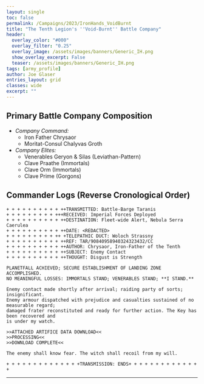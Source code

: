 ```yaml
---
layout: single
toc: false
permalink: /Campaigns/2023/IronHands_VoidBurnt
title: "The Tenth Legion's ''Void-Burnt'' Battle Company"
header:
  overlay_color: "#000"
  overlay_filter: "0.25"
  overlay_image: /assets/images/banners/Generic_IH.png
  show_overlay_excerpt: False
  teaser: /assets/images/banners/Generic_IH.png
tags: [army_profile]
author: Joe Glaser
entries_layout: grid
classes: wide
excerpt: ""
---
```


## Primary Battle Company Composition
- *Company Command:* 
  - Iron Father Chrysaor
  - Moritat-Consul Chalyvas Groth
- *Company Elites:* 
  - Venerables Geryon & Silas (Leviathan-Pattern)
  - Clave Praathe (Immortals)
  - Clave Orm (Immortals)
  - Clave Prime (Gorgons)

## Commander Logs (Reverse Cronological Order)

```
+ + + + + + + + + + ++TRANSMITTED: Battle-Barge Taranis
+ + + + + + + + + +++RECEIVED: Imperial Forces Deployed
+ + + + + + + + + + ++DESTINATION: Fleet-wide Alert, Nebula Serra Caerulea
+ + + + + + + + + + ++DATE: <REDACTED>
+ + + + + + + + + ++ +TELEPATHIC DUCT: Woloch Strassny
+ + + + + + + + + + ++REF: TAR/90840958940324323432/CC
+ + + + + + + + + + ++AUTHOR: Chrysaor, Iron-Father of the Tenth
+ + + + + + + + + + ++SUBJECT: Enemy Contact
+ + + + + + + + + + ++THOUGHT: Disgust is Strength

PLANETFALL ACHIEVED; SECURE ESTABLISHMENT OF LANDING ZONE ACCOMPLISHED. 
NO MEANINGFUL LOSSES: IMMORTALS STAND; VENERABLES STAND; **I STAND.**

Enemy contact made shortly after arrival; raiding party of sorts; insignificant. 
Enemy armour dispatched with prejudice and casualties sustained of no measurable regard; 
damaged frater reconstituted and ready for further action. The Key has been recovered and 
is under my watch.

>>ATTACHED ARTIFICE DATA DOWNLOAD<<
>>PROCESSING<<
>>DOWNLOAD COMPLETE<<

The enemy shall know fear. The witch shall recoil from my will.

+ + + + + + + + + + + + + +TRANSMISSION: ENDS+ + + + + + + + + + + + + +
```

---